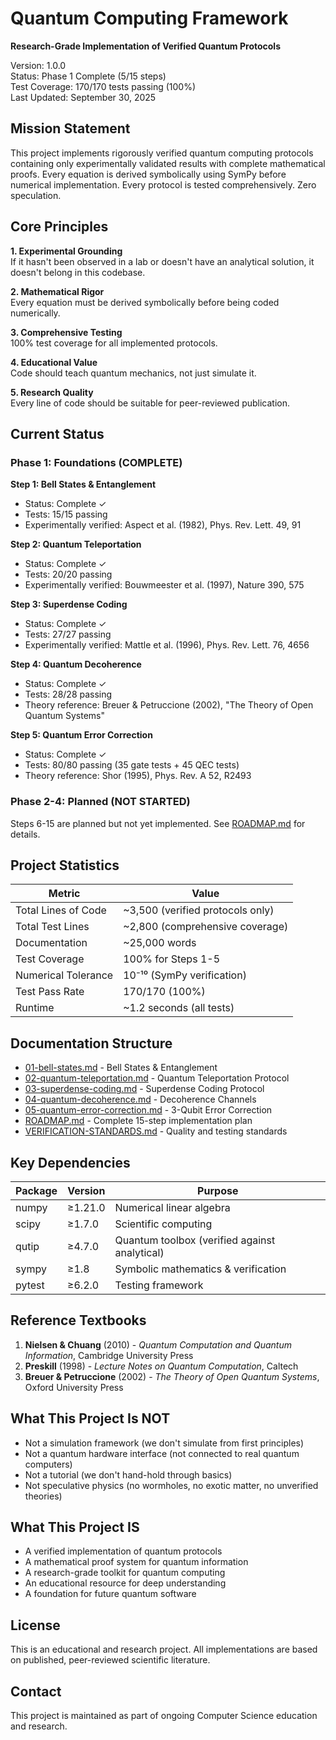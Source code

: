 # Quantum Computing Framework

**Research-Grade Implementation of Verified Quantum Protocols**

Version: 1.0.0  
Status: Phase 1 Complete (5/15 steps)  
Test Coverage: 170/170 tests passing (100%)  
Last Updated: September 30, 2025

## Mission Statement

This project implements rigorously verified quantum computing protocols containing only experimentally validated results with complete mathematical proofs. Every equation is derived symbolically using SymPy before numerical implementation. Every protocol is tested comprehensively. Zero speculation.

## Core Principles

**1. Experimental Grounding**  
If it hasn't been observed in a lab or doesn't have an analytical solution, it doesn't belong in this codebase.

**2. Mathematical Rigor**  
Every equation must be derived symbolically before being coded numerically.

**3. Comprehensive Testing**  
100% test coverage for all implemented protocols.

**4. Educational Value**  
Code should teach quantum mechanics, not just simulate it.

**5. Research Quality**  
Every line of code should be suitable for peer-reviewed publication.

## Current Status

### Phase 1: Foundations (COMPLETE)

**Step 1: Bell States & Entanglement**
- Status: Complete ✓
- Tests: 15/15 passing
- Experimentally verified: Aspect et al. (1982), Phys. Rev. Lett. 49, 91

**Step 2: Quantum Teleportation**
- Status: Complete ✓
- Tests: 20/20 passing
- Experimentally verified: Bouwmeester et al. (1997), Nature 390, 575

**Step 3: Superdense Coding**
- Status: Complete ✓
- Tests: 27/27 passing
- Experimentally verified: Mattle et al. (1996), Phys. Rev. Lett. 76, 4656

**Step 4: Quantum Decoherence**
- Status: Complete ✓
- Tests: 28/28 passing
- Theory reference: Breuer & Petruccione (2002), "The Theory of Open Quantum Systems"

**Step 5: Quantum Error Correction**
- Status: Complete ✓
- Tests: 80/80 passing (35 gate tests + 45 QEC tests)
- Theory reference: Shor (1995), Phys. Rev. A 52, R2493

### Phase 2-4: Planned (NOT STARTED)

Steps 6-15 are planned but not yet implemented. See [ROADMAP.md](ROADMAP.md) for details.

## Project Statistics

| Metric | Value |
|--------|-------|
| Total Lines of Code | ~3,500 (verified protocols only) |
| Total Test Lines | ~2,800 (comprehensive coverage) |
| Documentation | ~25,000 words |
| Test Coverage | 100% for Steps 1-5 |
| Numerical Tolerance | 10⁻¹⁰ (SymPy verification) |
| Test Pass Rate | 170/170 (100%) |
| Runtime | ~1.2 seconds (all tests) |

## Documentation Structure

- [01-bell-states.md](01-bell-states.md) - Bell States & Entanglement
- [02-quantum-teleportation.md](02-quantum-teleportation.md) - Quantum Teleportation Protocol
- [03-superdense-coding.md](03-superdense-coding.md) - Superdense Coding Protocol
- [04-quantum-decoherence.md](04-quantum-decoherence.md) - Decoherence Channels
- [05-quantum-error-correction.md](05-quantum-error-correction.md) - 3-Qubit Error Correction
- [ROADMAP.md](ROADMAP.md) - Complete 15-step implementation plan
- [VERIFICATION-STANDARDS.md](VERIFICATION-STANDARDS.md) - Quality and testing standards

## Key Dependencies

| Package | Version | Purpose |
|---------|---------|---------|
| numpy | ≥1.21.0 | Numerical linear algebra |
| scipy | ≥1.7.0 | Scientific computing |
| qutip | ≥4.7.0 | Quantum toolbox (verified against analytical) |
| sympy | ≥1.8 | Symbolic mathematics & verification |
| pytest | ≥6.2.0 | Testing framework |

## Reference Textbooks

1. **Nielsen & Chuang** (2010) - *Quantum Computation and Quantum Information*, Cambridge University Press
2. **Preskill** (1998) - *Lecture Notes on Quantum Computation*, Caltech
3. **Breuer & Petruccione** (2002) - *The Theory of Open Quantum Systems*, Oxford University Press

## What This Project Is NOT

- Not a simulation framework (we don't simulate from first principles)
- Not a quantum hardware interface (not connected to real quantum computers)
- Not a tutorial (we don't hand-hold through basics)
- Not speculative physics (no wormholes, no exotic matter, no unverified theories)

## What This Project IS

- A verified implementation of quantum protocols
- A mathematical proof system for quantum information
- A research-grade toolkit for quantum computing
- An educational resource for deep understanding
- A foundation for future quantum software

## License

This is an educational and research project. All implementations are based on published, peer-reviewed scientific literature.

## Contact

This project is maintained as part of ongoing Computer Science education and research.
